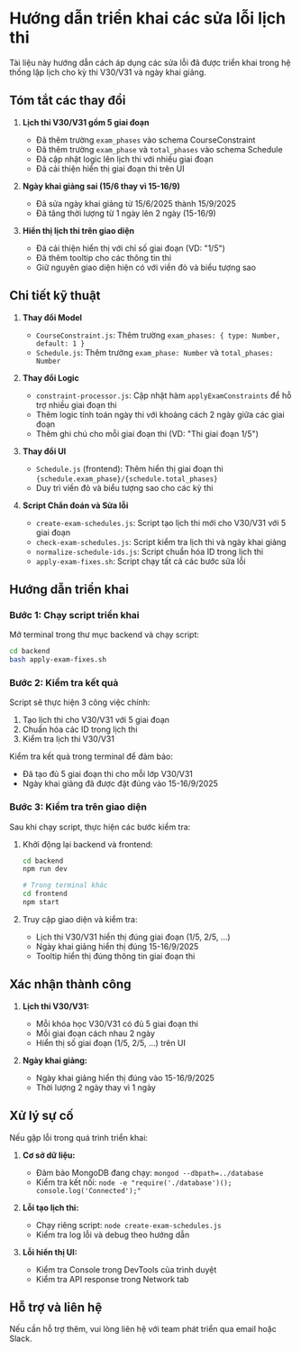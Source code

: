 # Hướng dẫn triển khai các sửa lỗi lịch thi

Tài liệu này hướng dẫn cách áp dụng các sửa lỗi đã được triển khai trong hệ thống lập lịch cho kỳ thi V30/V31 và ngày khai giảng.

## Tóm tắt các thay đổi

1. **Lịch thi V30/V31 gồm 5 giai đoạn**

    - Đã thêm trường `exam_phases` vào schema CourseConstraint
    - Đã thêm trường `exam_phase` và `total_phases` vào schema Schedule
    - Đã cập nhật logic lên lịch thi với nhiều giai đoạn
    - Đã cải thiện hiển thị giai đoạn thi trên UI

2. **Ngày khai giảng sai (15/6 thay vì 15-16/9)**

    - Đã sửa ngày khai giảng từ 15/6/2025 thành 15/9/2025
    - Đã tăng thời lượng từ 1 ngày lên 2 ngày (15-16/9)

3. **Hiển thị lịch thi trên giao diện**
    - Đã cải thiện hiển thị với chỉ số giai đoạn (VD: "1/5")
    - Đã thêm tooltip cho các thông tin thi
    - Giữ nguyên giao diện hiện có với viền đỏ và biểu tượng sao

## Chi tiết kỹ thuật

1. **Thay đổi Model**

    - `CourseConstraint.js`: Thêm trường `exam_phases: { type: Number, default: 1 }`
    - `Schedule.js`: Thêm trường `exam_phase: Number` và `total_phases: Number`

2. **Thay đổi Logic**

    - `constraint-processor.js`: Cập nhật hàm `applyExamConstraints` để hỗ trợ nhiều giai đoạn thi
    - Thêm logic tính toán ngày thi với khoảng cách 2 ngày giữa các giai đoạn
    - Thêm ghi chú cho mỗi giai đoạn thi (VD: "Thi giai đoạn 1/5")

3. **Thay đổi UI**

    - `Schedule.js` (frontend): Thêm hiển thị giai đoạn thi `{schedule.exam_phase}/{schedule.total_phases}`
    - Duy trì viền đỏ và biểu tượng sao cho các kỳ thi

4. **Script Chẩn đoán và Sửa lỗi**
    - `create-exam-schedules.js`: Script tạo lịch thi mới cho V30/V31 với 5 giai đoạn
    - `check-exam-schedules.js`: Script kiểm tra lịch thi và ngày khai giảng
    - `normalize-schedule-ids.js`: Script chuẩn hóa ID trong lịch thi
    - `apply-exam-fixes.sh`: Script chạy tất cả các bước sửa lỗi

## Hướng dẫn triển khai

### Bước 1: Chạy script triển khai

Mở terminal trong thư mục backend và chạy script:

```bash
cd backend
bash apply-exam-fixes.sh
```

### Bước 2: Kiểm tra kết quả

Script sẽ thực hiện 3 công việc chính:

1. Tạo lịch thi cho V30/V31 với 5 giai đoạn
2. Chuẩn hóa các ID trong lịch thi
3. Kiểm tra lịch thi V30/V31

Kiểm tra kết quả trong terminal để đảm bảo:

-   Đã tạo đủ 5 giai đoạn thi cho mỗi lớp V30/V31
-   Ngày khai giảng đã được đặt đúng vào 15-16/9/2025

### Bước 3: Kiểm tra trên giao diện

Sau khi chạy script, thực hiện các bước kiểm tra:

1. Khởi động lại backend và frontend:

    ```bash
    cd backend
    npm run dev

    # Trong terminal khác
    cd frontend
    npm start
    ```

2. Truy cập giao diện và kiểm tra:
    - Lịch thi V30/V31 hiển thị đúng giai đoạn (1/5, 2/5, ...)
    - Ngày khai giảng hiển thị đúng 15-16/9/2025
    - Tooltip hiển thị đúng thông tin giai đoạn thi

## Xác nhận thành công

1. **Lịch thi V30/V31:**

    - Mỗi khóa học V30/V31 có đủ 5 giai đoạn thi
    - Mỗi giai đoạn cách nhau 2 ngày
    - Hiển thị số giai đoạn (1/5, 2/5, ...) trên UI

2. **Ngày khai giảng:**
    - Ngày khai giảng hiển thị đúng vào 15-16/9/2025
    - Thời lượng 2 ngày thay vì 1 ngày

## Xử lý sự cố

Nếu gặp lỗi trong quá trình triển khai:

1. **Cơ sở dữ liệu:**

    - Đảm bảo MongoDB đang chạy: `mongod --dbpath=../database`
    - Kiểm tra kết nối: `node -e "require('./database')(); console.log('Connected');"`

2. **Lỗi tạo lịch thi:**

    - Chạy riêng script: `node create-exam-schedules.js`
    - Kiểm tra log lỗi và debug theo hướng dẫn

3. **Lỗi hiển thị UI:**
    - Kiểm tra Console trong DevTools của trình duyệt
    - Kiểm tra API response trong Network tab

## Hỗ trợ và liên hệ

Nếu cần hỗ trợ thêm, vui lòng liên hệ với team phát triển qua email hoặc Slack.

